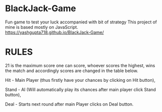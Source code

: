 # BlackJack-Game

Fun game to test your luck accompanied with bit of strategy
This project of mine is based mostly on JavaScript.
https://yashgupta718.github.io/BlackJack-Game/

# RULES

21 is the maximum score one can score, whoever scores the highest, wins the match and accordingly scores are changed in the table below.

Hit - Main Player (thus firstly have your chances by clicking on Hit button),

Stand - AI (Will automatically play its chances after main player click Stand button),

Deal - Starts next round after main Player clicks on Deal button.
